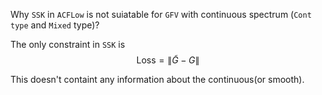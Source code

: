 Why `SSK` in `ACFLow` is not suiatable for `GFV` with continuous spectrum (`Cont type` and `Mixed` type)?

The only constraint in `SSK` is
$$\text{Loss} = \|\widetilde{G}-G\|$$

This doesn't containt any information about the continuous(or smooth).